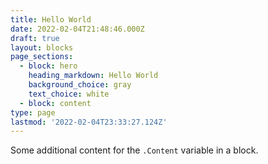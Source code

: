 ```yaml
---
title: Hello World
date: 2022-02-04T21:48:46.000Z
draft: true
layout: blocks
page_sections:
  - block: hero
    heading_markdown: Hello World
    background_choice: gray
    text_choice: white
  - block: content
type: page
lastmod: '2022-02-04T23:33:27.124Z'
---
```


Some additional content for the `.Content` variable in a block.
